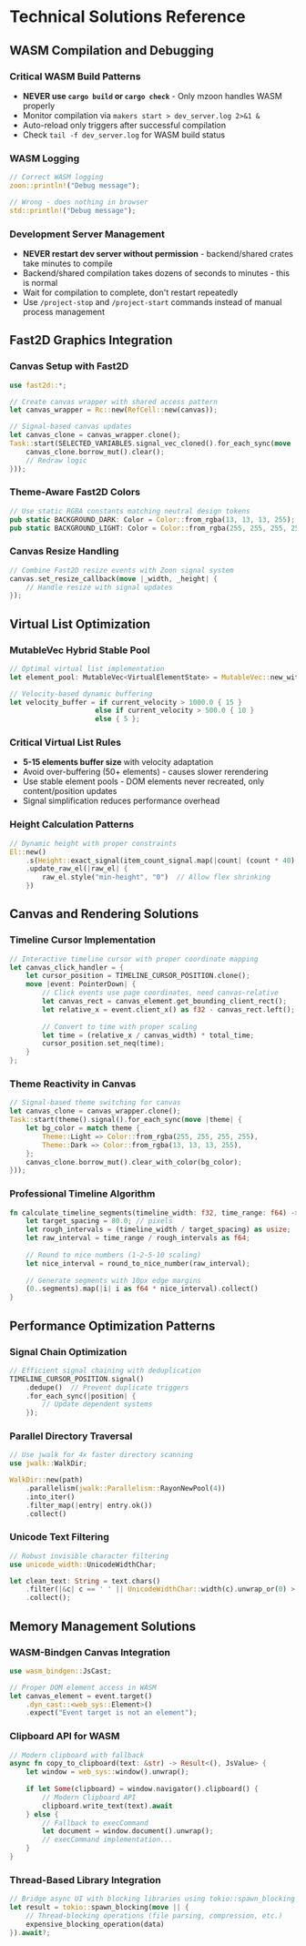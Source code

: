 # Technical Solutions Reference

## WASM Compilation and Debugging

### Critical WASM Build Patterns
- **NEVER use `cargo build` or `cargo check`** - Only mzoon handles WASM properly
- Monitor compilation via `makers start > dev_server.log 2>&1 &`
- Auto-reload only triggers after successful compilation
- Check `tail -f dev_server.log` for WASM build status

### WASM Logging
```rust
// Correct WASM logging
zoon::println!("Debug message");

// Wrong - does nothing in browser
std::println!("Debug message");
```

### Development Server Management
- **NEVER restart dev server without permission** - backend/shared crates take minutes to compile
- Backend/shared compilation takes dozens of seconds to minutes - this is normal
- Wait for compilation to complete, don't restart repeatedly
- Use `/project-stop` and `/project-start` commands instead of manual process management

## Fast2D Graphics Integration

### Canvas Setup with Fast2D
```rust
use fast2d::*;

// Create canvas wrapper with shared access pattern
let canvas_wrapper = Rc::new(RefCell::new(canvas));

// Signal-based canvas updates
let canvas_clone = canvas_wrapper.clone();
Task::start(SELECTED_VARIABLES.signal_vec_cloned().for_each_sync(move |_| {
    canvas_clone.borrow_mut().clear();
    // Redraw logic
}));
```

### Theme-Aware Fast2D Colors
```rust
// Use static RGBA constants matching neutral design tokens
pub static BACKGROUND_DARK: Color = Color::from_rgba(13, 13, 13, 255);
pub static BACKGROUND_LIGHT: Color = Color::from_rgba(255, 255, 255, 255);
```

### Canvas Resize Handling
```rust
// Combine Fast2D resize events with Zoon signal system
canvas.set_resize_callback(move |_width, _height| {
    // Handle resize with signal updates
});
```

## Virtual List Optimization

### MutableVec Hybrid Stable Pool
```rust
// Optimal virtual list implementation
let element_pool: MutableVec<VirtualElementState> = MutableVec::new_with_values(...);

// Velocity-based dynamic buffering
let velocity_buffer = if current_velocity > 1000.0 { 15 } 
                     else if current_velocity > 500.0 { 10 } 
                     else { 5 };
```

### Critical Virtual List Rules
- **5-15 elements buffer size** with velocity adaptation
- Avoid over-buffering (50+ elements) - causes slower rerendering
- Use stable element pools - DOM elements never recreated, only content/position updates
- Signal simplification reduces performance overhead

### Height Calculation Patterns
```rust
// Dynamic height with proper constraints
El::new()
    .s(Height::exact_signal(item_count_signal.map(|count| (count * 40) as f32)))
    .update_raw_el(|raw_el| {
        raw_el.style("min-height", "0")  // Allow flex shrinking
    })
```

## Canvas and Rendering Solutions

### Timeline Cursor Implementation
```rust
// Interactive timeline cursor with proper coordinate mapping
let canvas_click_handler = {
    let cursor_position = TIMELINE_CURSOR_POSITION.clone();
    move |event: PointerDown| {
        // Click events use page coordinates, need canvas-relative
        let canvas_rect = canvas_element.get_bounding_client_rect();
        let relative_x = event.client_x() as f32 - canvas_rect.left();
        
        // Convert to time with proper scaling
        let time = (relative_x / canvas_width) * total_time;
        cursor_position.set_neq(time);
    }
};
```

### Theme Reactivity in Canvas
```rust
// Signal-based theme switching for canvas
let canvas_clone = canvas_wrapper.clone();
Task::start(theme().signal().for_each_sync(move |theme| {
    let bg_color = match theme {
        Theme::Light => Color::from_rgba(255, 255, 255, 255),
        Theme::Dark => Color::from_rgba(13, 13, 13, 255),
    };
    canvas_clone.borrow_mut().clear_with_color(bg_color);
}));
```

### Professional Timeline Algorithm
```rust
fn calculate_timeline_segments(timeline_width: f32, time_range: f64) -> Vec<f64> {
    let target_spacing = 80.0; // pixels
    let rough_intervals = (timeline_width / target_spacing) as usize;
    let raw_interval = time_range / rough_intervals as f64;
    
    // Round to nice numbers (1-2-5-10 scaling)
    let nice_interval = round_to_nice_number(raw_interval);
    
    // Generate segments with 10px edge margins
    (0..segments).map(|i| i as f64 * nice_interval).collect()
}
```

## Performance Optimization Patterns

### Signal Chain Optimization
```rust
// Efficient signal chaining with deduplication
TIMELINE_CURSOR_POSITION.signal()
    .dedupe()  // Prevent duplicate triggers
    .for_each_sync(|position| {
        // Update dependent systems
    });
```

### Parallel Directory Traversal
```rust
// Use jwalk for 4x faster directory scanning
use jwalk::WalkDir;

WalkDir::new(path)
    .parallelism(jwalk::Parallelism::RayonNewPool(4))
    .into_iter()
    .filter_map(|entry| entry.ok())
    .collect()
```

### Unicode Text Filtering
```rust
// Robust invisible character filtering
use unicode_width::UnicodeWidthChar;

let clean_text: String = text.chars()
    .filter(|&c| c == ' ' || UnicodeWidthChar::width(c).unwrap_or(0) > 0)
    .collect();
```

## Memory Management Solutions

### WASM-Bindgen Canvas Integration
```rust
use wasm_bindgen::JsCast;

// Proper DOM element access in WASM
let canvas_element = event.target()
    .dyn_cast::<web_sys::Element>()
    .expect("Event target is not an element");
```

### Clipboard API for WASM
```rust
// Modern clipboard with fallback
async fn copy_to_clipboard(text: &str) -> Result<(), JsValue> {
    let window = web_sys::window().unwrap();
    
    if let Some(clipboard) = window.navigator().clipboard() {
        // Modern Clipboard API
        clipboard.write_text(text).await
    } else {
        // Fallback to execCommand
        let document = window.document().unwrap();
        // execCommand implementation...
    }
}
```

### Thread-Based Library Integration
```rust
// Bridge async UI with blocking libraries using tokio::spawn_blocking
let result = tokio::spawn_blocking(move || {
    // Thread-blocking operations (file parsing, compression, etc.)
    expensive_blocking_operation(data)
}).await?;
```